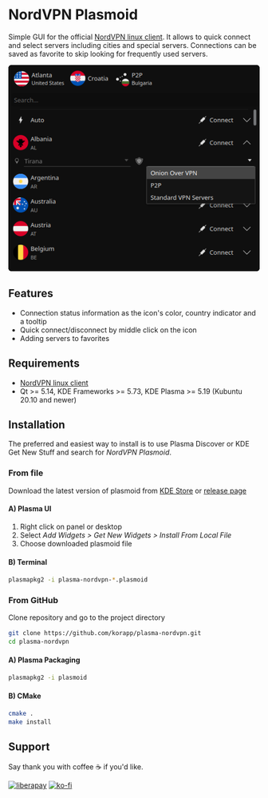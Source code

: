 # NordVPN Plasmoid

Simple GUI for the official [NordVPN linux client](https://nordvpn.com/download/linux/). It allows to quick connect and select servers including cities and special servers. Connections can be saved as favorite to skip looking for frequently used servers.

![Plasmoid full view](images/preview.png)

## Features

* Connection status information as the icon's color, country indicator and a tooltip
* Quick connect/disconnect by middle click on the icon
* Adding servers to favorites

## Requirements

* [NordVPN linux client](https://nordvpn.com/download/linux/)
* Qt >= 5.14, KDE Frameworks >= 5.73, KDE Plasma >= 5.19 (Kubuntu 20.10 and newer)

## Installation

The preferred and easiest way to install is to use Plasma Discover or KDE Get New Stuff and search for *NordVPN Plasmoid*.

### From file

Download the latest version of plasmoid from [KDE Store](https://store.kde.org/p/1689651/) or [release page](https://github.com/korapp/plasma-nordvpn/releases)

#### A) Plasma UI

1. Right click on panel or desktop
2. Select *Add Widgets > Get New Widgets > Install From Local File*
3. Choose downloaded plasmoid file

#### B) Terminal

```sh
plasmapkg2 -i plasma-nordvpn-*.plasmoid
```

### From GitHub

Clone repository and go to the project directory

```sh
git clone https://github.com/korapp/plasma-nordvpn.git
cd plasma-nordvpn
```

#### A) Plasma Packaging

```sh
plasmapkg2 -i plasmoid
```

#### B) CMake

```sh
cmake .
make install
```

## Support

Say thank you with coffee ☕ if you'd like.

[![liberapay](https://liberapay.com/assets/widgets/donate.svg)](https://liberapay.com/korapp/donate)
[![ko-fi](https://ko-fi.com/img/githubbutton_sm.svg)](https://ko-fi.com/korapp)
